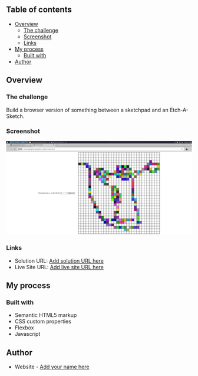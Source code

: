 ## Table of contents

- [Overview](#overview)
  - [The challenge](#the-challenge)
  - [Screenshot](#screenshot)
  - [Links](#links)
- [My process](#my-process)
  - [Built with](#built-with)
- [Author](#author)

## Overview

### The challenge

Build a browser version of something between a sketchpad and an Etch-A-Sketch.

### Screenshot

![](./screenshot.jpg)


### Links

- Solution URL: [Add solution URL here](https://github.com/skytop44/Etch-a-Sketch)
- Live Site URL: [Add live site URL here](https://skytop44.github.io/Etch-a-Sketch/)

## My process

### Built with

- Semantic HTML5 markup
- CSS custom properties
- Flexbox
- Javascript

## Author

- Website - [Add your name here](https://github.com/skytop44)
